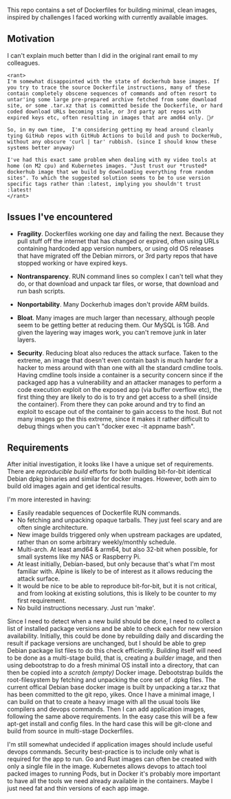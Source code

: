 This repo contains a set of Dockerfiles for building minimal, clean images, inspired by challenges I faced working with currently available images.

## Motivation

I can't explain much better than I did in the original rant email to my colleagues.

    <rant>
    I'm somewhat disappointed with the state of dockerhub base images. If you try to trace the source Dockerfile instructions, many of these contain completely obscene sequences of commands and often resort to untar'ing some large pre-prepared archive fetched from some download site, or some .tar.xz that is committed beside the Dockerfile, or hard coded download URLs becoming stale, or 3rd party apt repos with expired keys etc, often resulting in images that are amd64 only. 🤦‍♂️
    
    So, in my own time,  I'm considering getting my head around cleanly tying GitHub repos with GitHub Actions to build and push to DockerHub, without any obscure 'curl | tar' rubbish. (since I should know these systems better anyway)
    
    I've had this exact same problem when dealing with my video tools at home (on M2 cpu) and Kubernetes images. "Just trust our *trusted* dockerhub image that we build by downloading everything from random sites". To which the suggested solution seems to be to use version specific tags rather than :latest, implying you shouldn't trust :latest!
    </rant>


## Issues I've encountered

- **Fragility**. Dockerfiles working one day and failing the next. Because they pull stuff off the internet that has changed or expired, often using URLs containing hardcoded app version numbers, or using old OS releases that have migrated off the Debian mirrors, or 3rd party repos that have stopped working or have expired keys.

- **Nontransparency**. RUN command lines so complex I can't tell what they do, or that download and unpack tar files, or worse, that download and run bash scripts.

- **Nonportability**. Many Dockerhub images don't provide ARM builds.

- **Bloat**. Many images are much larger than necessary, although people seem to be getting better at reducing them. Our MySQL is 1GB. And given the layering way images work, you can't remove junk in later layers.

- **Security**. Reducing bloat also reduces the attack surface. Taken to the extreme, an image that doesn't even contain bash is much harder for a hacker to mess around with than one with all the standard cmdline tools. Having cmdline tools inside a container is a security concern since if the packaged app has a vulnerability and an attacker manages to perform a code execution exploit on the exposed app (via buffer overflow etc), the first thing they are likely to do is to try and get access to a shell (inside the container). From there they can poke around and try to find an exploit to escape out of the container to gain access to the host. But not many images go the this extreme, since it makes it rather difficult to debug things when you can't "docker exec -it appname bash".


## Requirements

After initial investigation, it looks like I have a unique set of requirements. There are *reproducible build* efforts for both building bit-for-bit identical Debian dpkg binaries and similar for docker images. However, both aim to build old images again and get identical results.

I'm more interested in having:
- Easily readable sequences of Dockerfile RUN commands.
- No fetching and unpacking opaque tarballs. They just feel scary and are often single architecture.
- New image builds triggered only when upstream packages are updated, rather than on some arbitrary weekly/monthly schedule.
- Multi-arch. At least amd64 & arm64, but also 32-bit when possible, for small systems like my NAS or Raspberry Pi.
- At least initially, Debian-based, but only because that's what I'm most familiar with. Alpine is likely to be of interest as it allows reducing the attack surface.
- It would be nice to be able to reproduce bit-for-bit, but it is not critical, and from looking at existing solutions, this is likely to be counter to my first requirement.
- No build instructions necessary. Just run 'make'.

Since I need to detect when a new build should be done, I need to collect a list of installed package versions and be able to check each for new version availability. Initially, this could be done by rebuilding daily and discarding the result if package versions are unchanged, but I should be able to grep Debian package list files to do this check efficiently.  Building itself will need to be done as a multi-stage build, that is, creating a *builder* image, and then using debootstrap to do a fresh minimal OS install into a directory, that can then be copied into a *scratch (empty)* Docker image. Debootstrap builds the root-filesystem by fetching and unpacking the core set of .dpkg files. The current offical Debian base docker image is built by unpacking a tar.xz that has been committed to the git repo, yikes. Once I have a minimal image, I can build on that to create a heavy image with all the usual tools like compilers and devops commands. Then I can add application images, following the same above requirements. In the easy case this will be a few apt-get install and config files. In the hard case this will be git-clone and build from source in multi-stage Dockerfiles.

I'm still somewhat undecided if application images should include useful devops commands. Security best-practice is to include only what is required for the app to run. Go and Rust images can often be created with only a single file in the image. Kubernetes allows devops to attach tool packed images to running Pods, but in Docker it's probably more important to have all the tools we need already available in the containers. Maybe I just need fat and thin versions of each app image.
